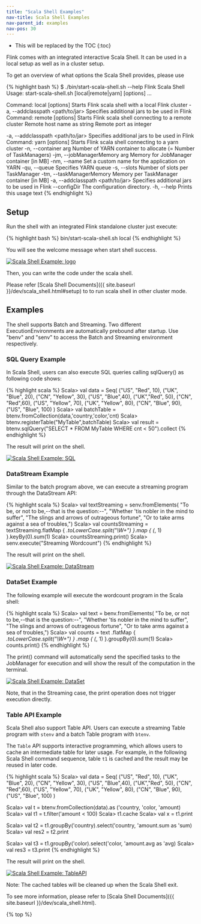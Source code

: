```yaml
---
title: "Scala Shell Examples"
nav-title: Scala Shell Examples
nav-parent_id: examples
nav-pos: 30
---
```

<!--
Licensed to the Apache Software Foundation (ASF) under one
or more contributor license agreements.  See the NOTICE file
distributed with this work for additional information
regarding copyright ownership.  The ASF licenses this file
to you under the Apache License, Version 2.0 (the
"License"); you may not use this file except in compliance
with the License.  You may obtain a copy of the License at

  http://www.apache.org/licenses/LICENSE-2.0

Unless required by applicable law or agreed to in writing,
software distributed under the License is distributed on an
"AS IS" BASIS, WITHOUT WARRANTIES OR CONDITIONS OF ANY
KIND, either express or implied.  See the License for the
specific language governing permissions and limitations
under the License.
-->

* This will be replaced by the TOC
{:toc}

Flink comes with an integrated interactive Scala Shell.
It can be used in a local setup as well as in a cluster setup.

To get an overview of what options the Scala Shell provides, please use

{% highlight bash %}
$ ./bin/start-scala-shell.sh --help
 Flink Scala Shell
 Usage: start-scala-shell.sh [local|remote|yarn] [options] <args>...
 
 Command: local [options]
 Starts Flink scala shell with a local Flink cluster
   -a, --addclasspath <path/to/jar>
                            Specifies additional jars to be used in Flink
 Command: remote [options] <host> <port>
 Starts Flink scala shell connecting to a remote cluster
   <host>                   Remote host name as string
   <port>                   Remote port as integer
 
   -a, --addclasspath <path/to/jar>
                            Specifies additional jars to be used in Flink
 Command: yarn [options]
 Starts Flink scala shell connecting to a yarn cluster
   -n, --container arg      Number of YARN container to allocate (= Number of TaskManagers)
   -jm, --jobManagerMemory arg
                            Memory for JobManager container [in MB]
   -nm, --name <value>      Set a custom name for the application on YARN
   -qu, --queue <arg>       Specifies YARN queue
   -s, --slots <arg>        Number of slots per TaskManager
   -tm, --taskManagerMemory <arg>
                            Memory per TaskManager container [in MB]
   -a, --addclasspath <path/to/jar>
                            Specifies additional jars to be used in Flink
   --configDir <value>      The configuration directory.
   -h, --help               Prints this usage text
{% endhighlight %}

## Setup

Run the shell with an integrated Flink standalone cluster just execute:

{% highlight bash %}
bin/start-scala-shell.sh local
{% endhighlight %}

You will see the welcome message when start shell success.

<a href="{{ site.baseurl }}/page/img/quickstart-example/quickstart-scala-shell-welcome.png" ><img class="img-responsive" src="{{ site.baseurl }}/page/img/quickstart-example/quickstart-scala-shell-welcome.png" alt="Scala Shell Example: logo"/></a>

Then, you can write the code under the scala shell.

Please refer [Scala Shell Documents]({{ site.baseurl }}/dev/scala_shell.html#setup) to to run scala shell in other cluster mode.

## Examples

The shell supports Batch and Streaming.
Two different ExecutionEnvironments are automatically prebound after startup.
Use "benv" and "senv" to access the Batch and Streaming environment respectively.

### SQL Query Example
In Scala Shell, users can also execute SQL queries calling sqlQuery() as following code shows:

{% highlight scala %}
Scala> val data = Seq(
    ("US", "Red", 10),
    ("UK", "Blue", 20),
    ("CN", "Yellow", 30),
    ("US", "Blue",40),
    ("UK","Red", 50),
    ("CN", "Red",60),
    ("US", "Yellow", 70),
    ("UK", "Yellow", 80),
    ("CN", "Blue", 90),
    ("US", "Blue", 100)
  )
Scala> val batchTable = btenv.fromCollection(data,'country,'color,'cnt)
Scala> btenv.registerTable("MyTable",batchTable)
Scala> val result = btenv.sqlQuery("SELECT * FROM MyTable WHERE cnt < 50").collect
{% endhighlight %}

The result will print on the shell.

<a href="{{ site.baseurl }}/page/img/quickstart-example/quickstart-scala-shell-sql-example-run.png" ><img class="img-responsive" src="{{ site.baseurl }}/page/img/quickstart-example/quickstart-scala-shell-sql-example-run.png" alt="Scala Shell Example: SQL"/></a>

### DataStream Example

Similar to the batch program above, we can execute a streaming program through the DataStream API:

{% highlight scala %}
Scala> val textStreaming = senv.fromElements(
  "To be, or not to be,--that is the question:--",
  "Whether 'tis nobler in the mind to suffer",
  "The slings and arrows of outrageous fortune",
  "Or to take arms against a sea of troubles,")
Scala> val countsStreaming = textStreaming.flatMap { _.toLowerCase.split("\\W+") }.map { (_, 1) }.keyBy(0).sum(1)
Scala> countsStreaming.print()
Scala> senv.execute("Streaming Wordcount")
{% endhighlight %}

The result will print on the shell.

<a href="{{ site.baseurl }}/page/img/quickstart-example/quickstart-scala-shell-datastream-example-run.png" ><img class="img-responsive" src="{{ site.baseurl }}/page/img/quickstart-example/quickstart-scala-shell-datastream-example-run.png" alt="Scala Shell Example: DataStream"/></a>

### DataSet Example

The following example will execute the wordcount program in the Scala shell:

{% highlight scala %}
Scala> val text = benv.fromElements(
  "To be, or not to be,--that is the question:--",
  "Whether 'tis nobler in the mind to suffer",
  "The slings and arrows of outrageous fortune",
  "Or to take arms against a sea of troubles,")
Scala> val counts = text
    .flatMap { _.toLowerCase.split("\\W+") }
    .map { (_, 1) }.groupBy(0).sum(1)
Scala> counts.print()
{% endhighlight %}

The print() command will automatically send the specified tasks to the JobManager for execution and will show the result of the computation in the terminal.

<a href="{{ site.baseurl }}/page/img/quickstart-example/quickstart-scala-shell-dataset-example-run.png" ><img class="img-responsive" src="{{ site.baseurl }}/page/img/quickstart-example/quickstart-scala-shell-dataset-example-run.png" alt="Scala Shell Example: DataSet"/></a>

Note, that in the Streaming case, the print operation does not trigger execution directly.

### Table API Example

Scala Shell also support Table API. Users can execute a streaming Table program with `stenv` and 
a batch Table program with `btenv`. 

The `Table` API supports interactive programming, which allows users to cache an intermediate 
table for later usage. For example, in the following Scala Shell command sequence, table `t1` 
is cached and the result may be reused in later code.

{% highlight scala %}
Scala> val data = Seq(
    ("US", "Red", 10),
    ("UK", "Blue", 20),
    ("CN", "Yellow", 30),
    ("US", "Blue",40),
    ("UK","Red", 50),
    ("CN", "Red",60),
    ("US", "Yellow", 70),
    ("UK", "Yellow", 80),
    ("CN", "Blue", 90),
    ("US", "Blue", 100)
  )

Scala> val t = btenv.fromCollection(data).as ('country, 'color, 'amount)
Scala> val t1 = t.filter('amount < 100)
Scala> t1.cache
Scala> val x = t1.print

Scala> val t2 = t1.groupBy('country).select('country, 'amount.sum as 'sum)
Scala> val res2 = t2.print

Scala> val t3 = t1.groupBy('color).select('color, 'amount.avg as 'avg)
Scala> val res3 = t3.print
{% endhighlight %}

The result will print on the shell.

<a href="{{ site.baseurl }}/page/img/quickstart-example/quickstart-scala-shell-tableapi-example-run.png" ><img class="img-responsive" src="{{ site.baseurl }}/page/img/quickstart-example/quickstart-scala-shell-tableapi-example-run.png" alt="Scala Shell Example: TableAPI"/></a>

Note: The cached tables will be cleaned up when the Scala Shell exit.

To see more information, please refer to [Scala Shell Documents]({{ site.baseurl }}/dev/scala_shell.html).

{% top %}
